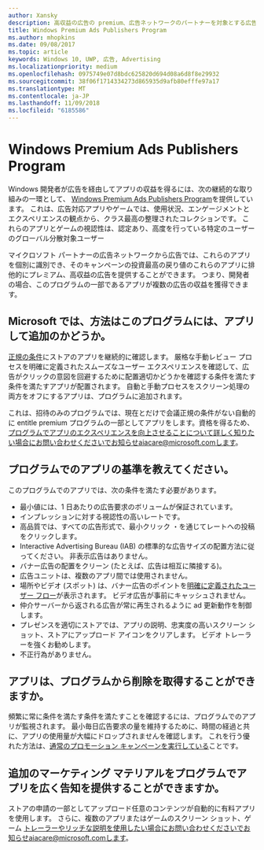 ```yaml
---
author: Xansky
description: 高収益の広告の premium、広告ネットワークのパートナーを対象とする広告対応アプリの整理されたコレクション premium 広告の発行元のプログラムで、Windows このプログラムでのアプリは、使用状況、エンゲージメントとエクスペリエンスの観点からのクラスに最適です。
title: Windows Premium Ads Publishers Program
ms.author: mhopkins
ms.date: 09/08/2017
ms.topic: article
keywords: Windows 10, UWP, 広告, Advertising
ms.localizationpriority: medium
ms.openlocfilehash: 0975749e07d8bdc625820d694d08a6d8f8e29932
ms.sourcegitcommit: 38f06f1714334273d865935d9afb80efffe97a17
ms.translationtype: MT
ms.contentlocale: ja-JP
ms.lasthandoff: 11/09/2018
ms.locfileid: "6185586"
---
```

# <a name="windows-premium-ads-publishers-program"></a>Windows Premium Ads Publishers Program

Windows 開発者が広告を経由してアプリの収益を得るには、次の継続的な取り組みの一環として、 [Windows Premium Ads Publishers Program](http://www.windowspremiumapps.com)を提供しています。 これは、広告対応アプリやゲームでは、使用状況、エンゲージメントとエクスペリエンスの観点から、クラス最高の整理されたコレクションです。 これらのアプリとゲームの視認性は、認定あり、高度を行っている特定のユーザーのグローバル分散対象ユーザー

マイクロソフト パートナーの広告ネットワークから広告では、これらのアプリを個別に識別でき、そのキャンペーンの投資最高の戻り値のこれらのアプリに排他的にプレミアム、高収益の広告を提供することができます。 つまり、開発者の場合、このプログラムの一部であるアプリが複数の広告の収益を獲得できます。

## <a name="how-does-microsoft-add-apps-to-this-program"></a>Microsoft では、方法はこのプログラムには、アプリして追加のかどうか。 

[正規の条件](#what-are-the-criteria-for-apps-in-the-program)にストアのアプリを継続的に確認します。 厳格な手動レビュー プロセスを明確に定義されたスムーズなユーザー エクスペリエンスを確認して、広告がクリックの意図を回避するために配置適切かどうかを確認する条件を満たす条件を満たすアプリが配置されます。 自動と手動プロセスをスクリーン処理の両方をオフにするアプリは、プログラムに追加されます。

これは、招待のみのプログラムでは、現在とだけで会議正規の条件がない自動的に entitle premium プログラムの一部としてアプリをします。資格を得るため、プログラムでアプリのエクスペリエンスを向上させることについて詳しく知りたい場合にお問い合わせくださいでお知らせaiacare@microsoft.comします。

## <a name="what-are-the-criteria-for-apps-in-the-program"></a>プログラムでのアプリの基準を教えてください。

このプログラムでのアプリでは、次の条件を満たす必要があります。

* 最小値には、1 日あたりの広告要求のボリュームが保証されています。 
* インプレッションに対する視認性の高いレートです。 
* 高品質では、すべての広告形式で、最小クリック ・を通じてレートへの投稿をクリックします。 
* Interactive Advertising Bureau (IAB) の標準的な広告サイズの配置方法に従ってください。 非表示広告はありません。
* バナー広告の配置をクリーン (たとえば、広告は相互に隣接する)。
* 広告ユニットは、複数のアプリ間では使用されません。
* 場所やビデオ (スポット) は、バナー広告のポイントを[明確に定義されたユーザー フロー](https://blogs.windows.com/buildingapps/2017/08/31/best-practices-using-video-ads-windows-apps/)が表示されます。 ビデオ広告が事前にキャッシュされません。 
* 仲介サーバーから返される広告が常に再生されるように ad 更新動作を制御します。
* プレゼンスを適切にストアでは、アプリの説明、忠実度の高いスクリーン ショット、ストアにアップロード アイコンをクリアします。 ビデオ トレーラーを強くお勧めします。
* 不正行為がありません。

## <a name="can-apps-get-removed-from-the-program"></a>アプリは、プログラムから削除を取得することができますか。

頻繁に常に条件を満たす条件を満たすことを確認するには、プログラムでのアプリが監視されます。 最小毎日広告要求の量を維持するために、時間の経過と共に、アプリの使用量が大幅にドロップされませんを確認します。 これを行う優れた方法は、[通常のプロモーション キャンペーンを実行している](https://developer.microsoft.com/en-us/store/promote-your-apps)ことです。

## <a name="can-i-provide-additional-marketing-material-to-showcase-my-app-in-the-program"></a>追加のマーケティング マテリアルをプログラムでアプリを広く告知を提供することができますか。 

ストアの申請の一部としてアップロード任意のコンテンツが自動的に有料アプリを使用します。 さらに、複数のアプリまたはゲームのスクリーン ショット、ゲーム トレーラーやリッチな説明を使用したい場合にお問い合わせくださいでお知らせaiacare@microsoft.comします。

